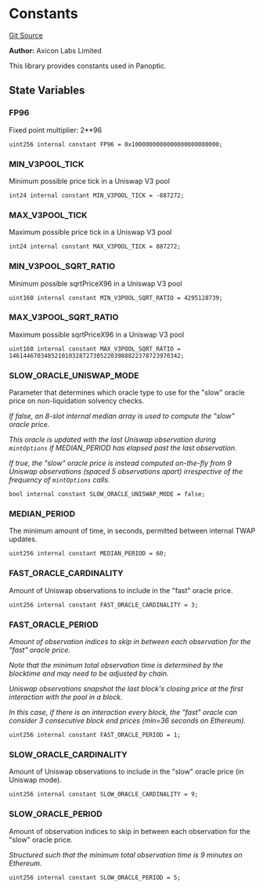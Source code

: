 # Constants
[Git Source](https://github.com/panoptic-labs/panoptic-v1-core-private/blob/43b745d55cc99a535a2ac086cddc74a3b26c5fba/contracts/libraries/Constants.sol)

**Author:**
Axicon Labs Limited

This library provides constants used in Panoptic.


## State Variables
### FP96
Fixed point multiplier: 2**96


```solidity
uint256 internal constant FP96 = 0x1000000000000000000000000;
```


### MIN_V3POOL_TICK
Minimum possible price tick in a Uniswap V3 pool


```solidity
int24 internal constant MIN_V3POOL_TICK = -887272;
```


### MAX_V3POOL_TICK
Maximum possible price tick in a Uniswap V3 pool


```solidity
int24 internal constant MAX_V3POOL_TICK = 887272;
```


### MIN_V3POOL_SQRT_RATIO
Minimum possible sqrtPriceX96 in a Uniswap V3 pool


```solidity
uint160 internal constant MIN_V3POOL_SQRT_RATIO = 4295128739;
```


### MAX_V3POOL_SQRT_RATIO
Maximum possible sqrtPriceX96 in a Uniswap V3 pool


```solidity
uint160 internal constant MAX_V3POOL_SQRT_RATIO = 1461446703485210103287273052203988822378723970342;
```


### SLOW_ORACLE_UNISWAP_MODE
Parameter that determines which oracle type to use for the "slow" oracle price on non-liquidation solvency checks.

*If false, an 8-slot internal median array is used to compute the "slow" oracle price.*

*This oracle is updated with the last Uniswap observation during `mintOptions` if MEDIAN_PERIOD has elapsed past the last observation.*

*If true, the "slow" oracle price is instead computed on-the-fly from 9 Uniswap observations (spaced 5 observations apart) irrespective of the frequency of `mintOptions` calls.*


```solidity
bool internal constant SLOW_ORACLE_UNISWAP_MODE = false;
```


### MEDIAN_PERIOD
The minimum amount of time, in seconds, permitted between internal TWAP updates.


```solidity
uint256 internal constant MEDIAN_PERIOD = 60;
```


### FAST_ORACLE_CARDINALITY
Amount of Uniswap observations to include in the "fast" oracle price.


```solidity
uint256 internal constant FAST_ORACLE_CARDINALITY = 3;
```


### FAST_ORACLE_PERIOD
*Amount of observation indices to skip in between each observation for the "fast" oracle price.*

*Note that the *minimum* total observation time is determined by the blocktime and may need to be adjusted by chain.*

*Uniswap observations snapshot the last block's closing price at the first interaction with the pool in a block.*

*In this case, if there is an interaction every block, the "fast" oracle can consider 3 consecutive block end prices (min=36 seconds on Ethereum).*


```solidity
uint256 internal constant FAST_ORACLE_PERIOD = 1;
```


### SLOW_ORACLE_CARDINALITY
Amount of Uniswap observations to include in the "slow" oracle price (in Uniswap mode).


```solidity
uint256 internal constant SLOW_ORACLE_CARDINALITY = 9;
```


### SLOW_ORACLE_PERIOD
Amount of observation indices to skip in between each observation for the "slow" oracle price.

*Structured such that the minimum total observation time is 9 minutes on Ethereum.*


```solidity
uint256 internal constant SLOW_ORACLE_PERIOD = 5;
```


